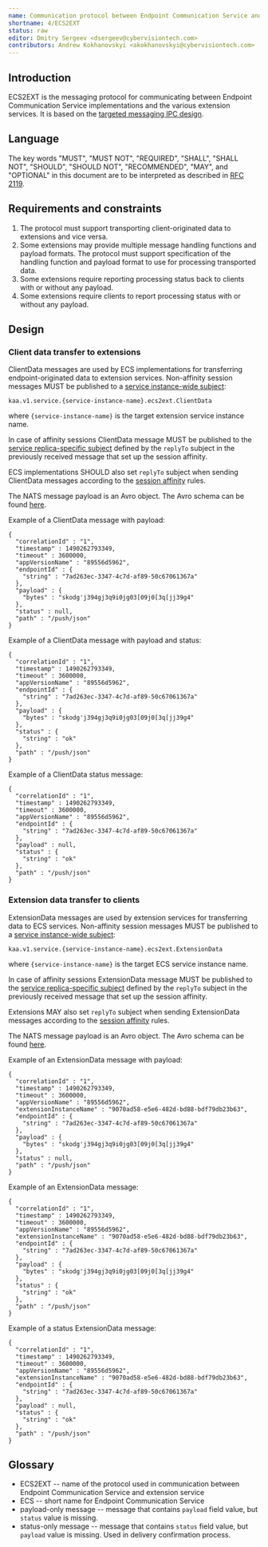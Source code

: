 ```yaml
---
name: Communication protocol between Endpoint Communication Service and extension services
shortname: 4/ECS2EXT
status: raw
editor: Dmitry Sergeev <dsergeev@cybervisiontech.com>
contributors: Andrew Kokhanovskyi <akokhanovskyi@cybervisiontech.com>
---
```


## Introduction
ECS2EXT is the messaging protocol for communicating between Endpoint Communication Service implementations and the various extension services.
It is based on the [targeted messaging IPC design](/0003-messaging-ipc/README.md#targeted-messaging).

## Language
The key words "MUST", "MUST NOT", "REQUIRED", "SHALL", "SHALL NOT", "SHOULD", "SHOULD NOT", "RECOMMENDED", "MAY", and "OPTIONAL" in this document are to be interpreted as described in [RFC 2119](https://tools.ietf.org/html/rfc2119).

## Requirements and constraints
1. The protocol must support transporting client-originated data to extensions and vice versa.
2. Some extensions may provide multiple message handling functions and payload formats.
The protocol must support specification of the handling function and payload format to use for processing transported data.
3. Some extensions require reporting processing status back to clients with or without any payload.
4. Some extensions require clients to report processing status with or without any payload.

## Design

### Client data transfer to extensions

ClientData messages are used by ECS implementations for transferring endpoint-originated data to extension services.
Non-affinity session messages MUST be published to a [service instance-wide subject](/0003-messaging-ipc/README.md#Service-instance-wide-subjects):

  `kaa.v1.service.{service-instance-name}.ecs2ext.ClientData`

  where `{service-instance-name}` is the target extension service instance name.

In case of affinity sessions ClientData message MUST be published to the [service replica-specific subject](/0003-messaging-ipc/README.md#Service-replica-specific-subjects) defined by the `replyTo` subject in the previously received message that set up the session affinity.

ECS implementations SHOULD also set `replyTo` subject when sending ClientData messages according to the [session affinity](/0003-messaging-ipc/README.md#Session-affinity) rules.

The NATS message payload is an Avro object.
The Avro schema can be found [here](./ClientData.avsc).

Example of a ClientData message with payload:
```
{
  "correlationId" : "1",
  "timestamp" : 1490262793349,
  "timeout" : 3600000,
  "appVersionName" : "89556d5962",
  "endpointId" : {
    "string" : "7ad263ec-3347-4c7d-af89-50c67061367a"
  },
  "payload" : {
    "bytes" : "skodg'j394gj3q9i0jg03[09j0[3q[jj39g4"
  },
  "status" : null,
  "path" : "/push/json"
}
```

Example of a ClientData message with payload and status:
```
{
  "correlationId" : "1",
  "timestamp" : 1490262793349,
  "timeout" : 3600000,
  "appVersionName" : "89556d5962",
  "endpointId" : {
    "string" : "7ad263ec-3347-4c7d-af89-50c67061367a"
  },
  "payload" : {
    "bytes" : "skodg'j394gj3q9i0jg03[09j0[3q[jj39g4"
  },
  "status" : {
    "string" : "ok"
  },
  "path" : "/push/json"
}
```

Example of a ClientData status message:
```
{
  "correlationId" : "1",
  "timestamp" : 1490262793349,
  "timeout" : 3600000,
  "appVersionName" : "89556d5962",
  "endpointId" : {
    "string" : "7ad263ec-3347-4c7d-af89-50c67061367a"
  },
  "payload" : null,
  "status" : {
    "string" : "ok"
  },
  "path" : "/push/json"
}
```

### Extension data transfer to clients

ExtensionData messages are used by extension services for transferring data to ECS services.
Non-affinity session messages MUST be published to a [service instance-wide subject](/0003-messaging-ipc/README.md#Service-instance-wide-subjects):

  `kaa.v1.service.{service-instance-name}.ecs2ext.ExtensionData`

  where `{service-instance-name}` is the target ECS service instance name.

In case of affinity sessions ExtensionData message MUST be published to the [service replica-specific subject](/0003-messaging-ipc/README.md#Service-replica-specific-subjects) defined by the `replyTo` subject in the previously received message that set up the session affinity.

Extensions MAY also set `replyTo` subject when sending ExtensionData messages according to the [session affinity](/0003-messaging-ipc/README.md#Session-affinity) rules.

The NATS message payload is an Avro object.
The Avro schema can be found [here](./ExtensionData.avsc).

Example of an ExtensionData message with payload:
```
{
  "correlationId" : "1",
  "timestamp" : 1490262793349,
  "timeout" : 3600000,
  "appVersionName" : "89556d5962",
  "extensionInstanceName" : "9070ad58-e5e6-482d-bd88-bdf79db23b63",
  "endpointId" : {
    "string" : "7ad263ec-3347-4c7d-af89-50c67061367a"
  },
  "payload" : {
    "bytes" : "skodg'j394gj3q9i0jg03[09j0[3q[jj39g4"
  },
  "status" : null,
  "path" : "/push/json"
}
```

Example of an ExtensionData message:
```
{
  "correlationId" : "1",
  "timestamp" : 1490262793349,
  "timeout" : 3600000,
  "appVersionName" : "89556d5962",
  "extensionInstanceName" : "9070ad58-e5e6-482d-bd88-bdf79db23b63",
  "endpointId" : {
    "string" : "7ad263ec-3347-4c7d-af89-50c67061367a"
  },
  "payload" : {
    "bytes" : "skodg'j394gj3q9i0jg03[09j0[3q[jj39g4"
  },
  "status" : {
    "string" : "ok"
  },
  "path" : "/push/json"
}
```

Example of a status ExtensionData message:
```
{
  "correlationId" : "1",
  "timestamp" : 1490262793349,
  "timeout" : 3600000,
  "appVersionName" : "89556d5962",
  "extensionInstanceName" : "9070ad58-e5e6-482d-bd88-bdf79db23b63",
  "endpointId" : {
    "string" : "7ad263ec-3347-4c7d-af89-50c67061367a"
  },
  "payload" : null,
  "status" : {
    "string" : "ok"
  },
  "path" : "/push/json"
}
```

## Glossary

- ECS2EXT -- name of the protocol used in communication between Endpoint Communication Service and extension service
- ECS -- short name for Endpoint Communication Service
- payload-only message -- message that contains `payload` field value, but `status` value is missing.
- status-only message -- message that contains `status` field value, but `payload` value is missing. Used in delivery confirmation process.

